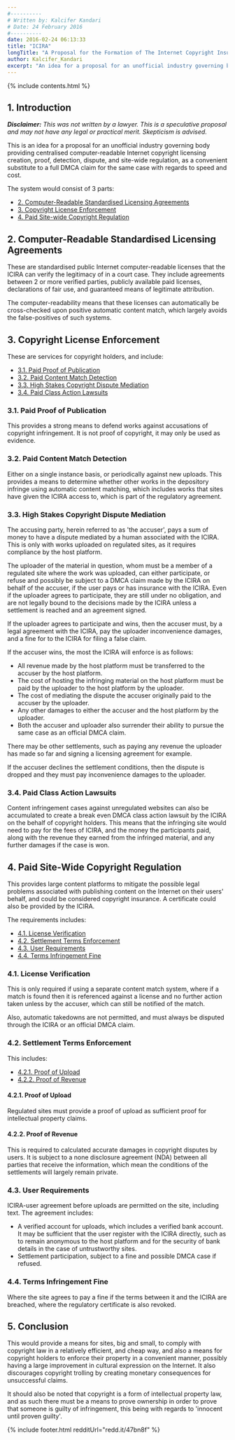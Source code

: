 ```yaml
---
#----------
# Written by: Kalcifer Kandari
# Date: 24 February 2016 
#----------
date: 2016-02-24 06:13:33
title: "ICIRA"
longTitle: "A Proposal for the Formation of The Internet Copyright Insurance and Regulation Association (ICIRA)"
author: Kalcifer_Kandari
excerpt: "An idea for a proposal for an unofficial industry governing body providing centralised computer-readable Internet copyright licensing creation, proof, detection, dispute, and site-wide regulation."
---
```


{% include contents.html %}

## 1. Introduction

***Disclaimer:** This was not written by a lawyer. This is a speculative proposal and may not have any legal or practical merit. Skepticism is advised.*

This is an idea for a proposal for an unofficial industry governing body providing centralised computer-readable Internet copyright licensing creation, proof, detection, dispute, and site-wide regulation, as a convenient substitute to a full DMCA claim for the same case with regards to speed and cost.

The system would consist of 3 parts:

- [2. Computer-Readable Standardised Licensing Agreements](#computer-readable-standardised-licensing-agreements)
- [3. Copyright License Enforcement](#copyright-license-enforcement)
- [4. Paid Site-wide Copyright Regulation](#paidsite-wide-copyright-regulation)

## 2. Computer-Readable Standardised Licensing Agreements

These are standardised public Internet computer-readable licenses that the ICIRA can verify the legitimacy of in a court case. They include agreements between 2 or more verified parties, publicly available paid licenses, declarations of fair use, and guaranteed means of legitimate attribution.

The computer-readability means that these licenses can automatically be cross-checked upon positive automatic content match, which largely avoids the false-positives of such systems.

## 3. Copyright License Enforcement

These are services for copyright holders, and include:

- [3.1. Paid Proof of Publication](#paid-proof-of-publication)
- [3.2. Paid Content Match Detection](#paid-content-match-detection)
- [3.3. High Stakes Copyright Dispute Mediation](#high-stakes-copyright-dispute-mediation)
- [3.4. Paid Class Action Lawsuits](#paid-class-action-lawsuits)

### 3.1. Paid Proof of Publication

This provides a strong means to defend works against accusations of copyright infringement. It is not proof of copyright, it may only be used as evidence.

### 3.2. Paid Content Match Detection

Either on a single instance basis, or periodically against new uploads. This provides a means to determine whether other works in the depository infringe using automatic content matching, which includes works that sites have given the ICIRA access to, which is part of the regulatory agreement.

### 3.3. High Stakes Copyright Dispute Mediation

The accusing party, herein referred to as 'the accuser', pays a sum of money to have a dispute mediated by a human associated with the ICIRA. This is only with works uploaded on regulated sites, as it requires compliance by the host platform.

The uploader of the material in question, whom must be a member of a regulated site where the work was uploaded, can either participate, or refuse and possibly be subject to a DMCA claim made by the ICIRA on behalf of the accuser, if the user pays or has insurance with the ICIRA. Even if the uploader agrees to participate, they are still under no obligation, and are not legally bound to the decisions made by the ICIRA unless a settlement is reached and an agreement signed.

If the uploader agrees to participate and wins, then the accuser must, by a legal agreement with the ICIRA, pay the uploader inconvenience damages, and a fine for to the ICIRA for filing a false claim.

If the accuser wins, the most the ICIRA will enforce is as follows: 

- All revenue made by the host platform must be transferred to the accuser by the host platform.
- The cost of hosting the infringing material on the host platform must be paid by the uploader to the host platform by the uploader.
- The cost of mediating the dispute the accuser originally paid to the accuser by the uploader.
- Any other damages to either the accuser and the host platform by the uploader.
- Both the accuser and uploader also surrender their ability to pursue the same case as an official DMCA claim.

There may be other settlements, such as paying any revenue the uploader has made so far and signing a licensing agreement for example.

If the accuser declines the settlement conditions, then the dispute is dropped and they must pay inconvenience damages to the uploader.

### 3.4. Paid Class Action Lawsuits

Content infringement cases against unregulated websites can also be accumulated to create a break even DMCA class action lawsuit by the ICIRA on the behalf of copyright holders. This means that the infringing site would need to pay for the fees of ICIRA, and the money the participants paid, along with the revenue they earned from the infringed material, and any further damages if the case is won.

## 4. Paid Site-Wide Copyright Regulation

This provides large content platforms to mitigate the possible legal problems associated with publishing content on the Internet on their users' behalf, and could be considered copyright insurance. A certificate could also be provided by the ICIRA.

The requirements includes:

- [4.1. License Verification](#license-verification)
- [4.2. Settlement Terms Enforcement](#settlement-terms-enforcement)
- [4.3. User Requirements](#user-requirements)
- [4.4. Terms Infringement Fine](#terms-infringementfine)

### 4.1. License Verification

This is only required if using a separate content match system, where if a match is found then it is referenced against a license and no further action taken unless by the accuser, which can still be notified of the match.

Also, automatic takedowns are not permitted, and must always be disputed through the ICIRA or an official DMCA claim.

### 4.2. Settlement Terms Enforcement

This includes:

- [4.2.1. Proof of Upload](#proofofupload)
- [4.2.2. Proof of Revenue](#proofofrevenue)

#### 4.2.1. Proof of Upload

Regulated sites must provide a proof of upload as sufficient proof for intellectual property claims.

#### 4.2.2. Proof of Revenue

This is required to calculated accurate damages in copyright disputes by users. It is subject to a none disclosure agreement (NDA) between all parties that receive the information, which mean the conditions of the settlements will largely remain private.

### 4.3. User Requirements

ICIRA-user agreement before uploads are permitted on the site, including text. The agreement includes:

- A verified account for uploads, which includes a verified bank account. It may be sufficient that the user register with the ICIRA directly, such as to remain anonymous to the host platform and for the security of bank details in the case of untrustworthy sites.
- Settlement participation, subject to a fine and possible DMCA case if refused.

### 4.4. Terms Infringement Fine

Where the site agrees to pay a fine if the terms between it and the ICIRA are breached, where the regulatory certificate is also revoked.

## 5. Conclusion

This would provide a means for sites, big and small, to comply with copyright law in a relatively efficient, and cheap way, and also a means for copyright holders to enforce their property in a convenient manner, possibly having a large improvement in cultural expression on the Internet. It also discourages copyright trolling by creating monetary consequences for unsuccessful claims.

It should also be noted that copyright is a form of intellectual property law, and as such there must be a means to prove ownership in order to prove that someone is guilty of infringement, this being with regards to 'innocent until proven guilty'.

{% include footer.html redditUrl="redd.it/47bn8f" %}